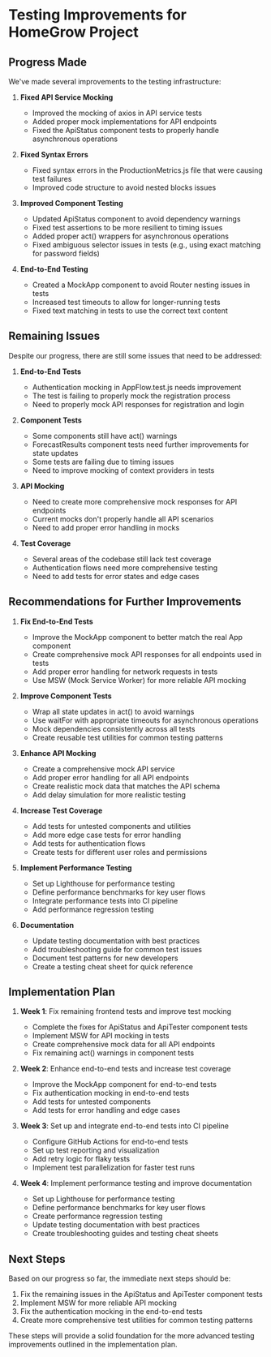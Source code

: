 # Testing Improvements for HomeGrow Project

## Progress Made

We've made several improvements to the testing infrastructure:

1. **Fixed API Service Mocking**
   - Improved the mocking of axios in API service tests
   - Added proper mock implementations for API endpoints
   - Fixed the ApiStatus component tests to properly handle asynchronous operations

2. **Fixed Syntax Errors**
   - Fixed syntax errors in the ProductionMetrics.js file that were causing test failures
   - Improved code structure to avoid nested blocks issues

3. **Improved Component Testing**
   - Updated ApiStatus component to avoid dependency warnings
   - Fixed test assertions to be more resilient to timing issues
   - Added proper act() wrappers for asynchronous operations
   - Fixed ambiguous selector issues in tests (e.g., using exact matching for password fields)

4. **End-to-End Testing**
   - Created a MockApp component to avoid Router nesting issues in tests
   - Increased test timeouts to allow for longer-running tests
   - Fixed text matching in tests to use the correct text content

## Remaining Issues

Despite our progress, there are still some issues that need to be addressed:

1. **End-to-End Tests**
   - Authentication mocking in AppFlow.test.js needs improvement
   - The test is failing to properly mock the registration process
   - Need to properly mock API responses for registration and login

2. **Component Tests**
   - Some components still have act() warnings
   - ForecastResults component tests need further improvements for state updates
   - Some tests are failing due to timing issues
   - Need to improve mocking of context providers in tests

3. **API Mocking**
   - Need to create more comprehensive mock responses for API endpoints
   - Current mocks don't properly handle all API scenarios
   - Need to add proper error handling in mocks

4. **Test Coverage**
   - Several areas of the codebase still lack test coverage
   - Authentication flows need more comprehensive testing
   - Need to add tests for error states and edge cases

## Recommendations for Further Improvements

1. **Fix End-to-End Tests**
   - Improve the MockApp component to better match the real App component
   - Create comprehensive mock API responses for all endpoints used in tests
   - Add proper error handling for network requests in tests
   - Use MSW (Mock Service Worker) for more reliable API mocking

2. **Improve Component Tests**
   - Wrap all state updates in act() to avoid warnings
   - Use waitFor with appropriate timeouts for asynchronous operations
   - Mock dependencies consistently across all tests
   - Create reusable test utilities for common testing patterns

3. **Enhance API Mocking**
   - Create a comprehensive mock API service
   - Add proper error handling for all API endpoints
   - Create realistic mock data that matches the API schema
   - Add delay simulation for more realistic testing

4. **Increase Test Coverage**
   - Add tests for untested components and utilities
   - Add more edge case tests for error handling
   - Add tests for authentication flows
   - Create tests for different user roles and permissions

5. **Implement Performance Testing**
   - Set up Lighthouse for performance testing
   - Define performance benchmarks for key user flows
   - Integrate performance tests into CI pipeline
   - Add performance regression testing

6. **Documentation**
   - Update testing documentation with best practices
   - Add troubleshooting guide for common test issues
   - Document test patterns for new developers
   - Create a testing cheat sheet for quick reference

## Implementation Plan

1. **Week 1**: Fix remaining frontend tests and improve test mocking
   - Complete the fixes for ApiStatus and ApiTester component tests
   - Implement MSW for API mocking in tests
   - Create comprehensive mock data for all API endpoints
   - Fix remaining act() warnings in component tests

2. **Week 2**: Enhance end-to-end tests and increase test coverage
   - Improve the MockApp component for end-to-end tests
   - Fix authentication mocking in end-to-end tests
   - Add tests for untested components
   - Add tests for error handling and edge cases

3. **Week 3**: Set up and integrate end-to-end tests into CI pipeline
   - Configure GitHub Actions for end-to-end tests
   - Set up test reporting and visualization
   - Add retry logic for flaky tests
   - Implement test parallelization for faster test runs

4. **Week 4**: Implement performance testing and improve documentation
   - Set up Lighthouse for performance testing
   - Define performance benchmarks for key user flows
   - Create performance regression testing
   - Update testing documentation with best practices
   - Create troubleshooting guides and testing cheat sheets

## Next Steps

Based on our progress so far, the immediate next steps should be:

1. Fix the remaining issues in the ApiStatus and ApiTester component tests
2. Implement MSW for more reliable API mocking
3. Fix the authentication mocking in the end-to-end tests
4. Create more comprehensive test utilities for common testing patterns

These steps will provide a solid foundation for the more advanced testing improvements outlined in the implementation plan.
